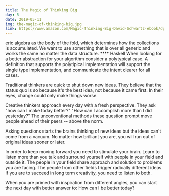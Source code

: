 ```yaml
---
title: The Magic of Thinking Big
day: 5
date: 2019-05-11
img: the-magic-of-thinking-big.jpg
link: https://www.amazon.com/Magic-Thinking-Big-David-Schwartz-ebook/dp/B00NGZIR92
---
```

eric algebra as
the body of the fold, which determines how the collections is accumulated. We
want to use something that is over all generic and works the same no matter the
data structure.
**** Haskell
When looking for a better abstraction for your algorithm consider a polytypical
case. A definition that supports the polytipical implementation will support
the single type implementation, and communicate the intent clearer for all
cases.

Traditional thinkers are quick to shut down new ideas. They believe that the
status quo is so because it's the best idea, not because it came first. In their
eyes, change could only make things worse.

Creative thinkers approach every day with a fresh perspective. They ask "how can
I make today better?" "How can I accomplish more than I did yesterday?" The
unconventional methods these question prompt move people ahead of their peers --
above the norm.

Asking questions starts the brains thinking of new ideas but the ideas can't
come from a vacuum. No matter how brilliant you are, you will run out of original
ideas sooner or later.

In order to keep moving forward you need to stimulate your brain. Learn to
listen more than you talk and surround yourself with people in your field and
outside it. The people in your field share approach and solution to problems
you are facing. The people from other fields trigger radically different
ideas. If you are to succeed in long term creativity, you need to listen to
both.

When you are primed with inspiration from different angles, you can start the
next day with better answer to: How can I be better today?
